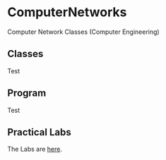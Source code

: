 # ComputerNetworks
Computer Network Classes (Computer Engineering)

## Classes
Test

## Program
Test

## Practical Labs
The Labs are [here](https://github.com/pmrosa-classes/ComputerNetworks/blob/main/Labs-2022.md).
